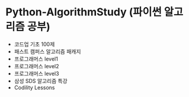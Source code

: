# Python-AlgorithmStudy (파이썬 알고리즘 공부)
- 코드업 기초 100제
- 패스트 캠퍼스 알고리즘 패캐지
- 프로그래머스 level1
- 프로그래머스 level2
- 프로그래머스 level3
- 삼성 SDS 알고리즘 특강
- Codility Lessons
